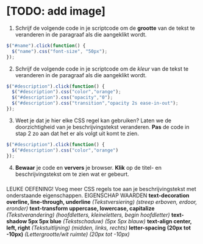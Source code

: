 # [TODO: add image]

1. Schrijf de volgende code in je scriptcode om de **grootte** van de tekst te veranderen in de paragraaf als die aangeklikt wordt.

```javascript
$("#name").click(function() {
  $("name").css("font-size", "50px");
});
```

2. Schrijf de volgende code in je scriptcode om de *kleur* van de tekst te veranderen in de paragraaf als die aangeklikt wordt.

```javascript
$("#description").click(function() {
  $("#description").css("color","orange");
  $("#description").css("opacity","0");
  $("#description").css("transition","opacity 2s ease-in-out");
});
```

3. Weet je dat je hier elke CSS regel kan gebruiken? Laten we de doorzichtigheid van je beschrijvingstekst veranderen. **Pas** de code in stap 2 zo aan dat het er als volgt uit komt te zien.

```javascript
$("#description").click(function() {
  $("#description").css("color","orange")
});
```

4. **Bewaar** je code en **ververs** je browser. **Klik** op de titel- en beschrijvingstekst om te zien wat er gebeurt.

> ###
LEUKE OEFENING! Voeg meer CSS regels toe aan je beschrijvingstekst met onderstaande eigenschappen.
EIGENSCHAP						        WAARDEN
**text-decoration             overline, line-through, underline**
*(Tekstversiering)			      (streep erboven, erdoor, eronder)*
**text-transform              uppercase, lowercase, capitalize**
*(Tekstverandering)		        (hoofdletters, kleineletters, begin hoofdletter)*
**text-shadow                 5px 5px blue**
*(Tekstschaduw)				        (5px 5px blauw)*
**text-align                  center, left, right**
*(Tekstuitlijning)			      (midden, links, rechts)*
**letter-spacing              (20px tot -10px)**
*(Lettergrootte/wit ruimte)		(20px tot -10px)*
